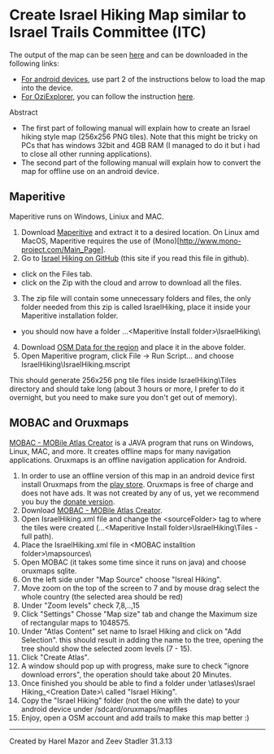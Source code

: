 Create Israel Hiking Map similar to Israel Trails Committee (ITC)
================================

The output of the map can be seen [here](http://osm.org.il/Israel%20Hiking/IsraelHikingMap.html)
and can be downloaded in the following links:
 * [For android devices](https://googledrive.com/host/0B-qrsEBJWXhQUGVBM3lHZTF2eXc/), use part 2 of the instructions below to load the map into the device.
 * [For OziExplorer](https://www.dropbox.com/sh/h8ye52ahotghta1/tTeUkbTspw), you can follow the instruction [here](http://www.jeepolog.com/forums/showthread.php?t=74909&p=508197).


Abstract
 * The first part of following manual will explain how to create an Israel hiking style map (256x256 PNG tiles).
Note that this might be tricky on PCs that has windows 32bit and 4GB RAM (I managed to do it but i had to close all other running applications).
 * The second part of the following manual will explain how to convert the map for offline use on an android device.


Maperitive
----------

Maperitive runs on Windows, Liniux and MAC.

1. Download [Maperitive](http://maperitive.net/) and extract it to a desired location. On Linux amd MacOS, Maperitive requires the use of (Mono)[http://www.mono-project.com/Main_Page].
2. Go to [Israel Hiking on GitHub](https://github.com/HarelM/maperitive-rulesets/tree/master/IsraelHiking) (this site if you read this file in github).
 * click on the Files tab.
 * click on the Zip with the cloud and arrow to download all the files.
3. The zip file will contain some unnecessary folders and files, the only folder needed from this zip is called IsraelHiking, place it inside your Maperitive installation folder.
 * you should now have a folder ...\<Maperitive Install folder\>\IsraelHiking\
4. Download [OSM Data for the region](http://download.geofabrik.de/asia/israel-and-palestine-latest.osm.pbf) and place it in the above folder.
5. Open Maperitive program, click File -> Run Script... and choose IsraelHiking\IsraelHiking.mscript

This should generate 256x256 png tile files inside IsraelHiking\Tiles directory and should take long (about 3 hours or more, I prefer to do it overnight, but you need to make sure you don't get out of memory).

MOBAC and Oruxmaps
-------------------------

[MOBAC - MOBile Atlas Creator](http://mobac.sourceforge.net/) is a JAVA program that runs on Windows, Linux, MAC, and more. It creates offline maps for many navigation applications.
Oruxmaps is an offline navigation application for Android.

1. In order to use an offline version of this map in an android device first install Oruxmaps from the [play store](https://play.google.com/store/apps/details?id=com.orux.oruxmaps). Oruxmaps is free of charge and does not have ads. It was not created by any of us, yet we recommend you buy the [donate version](https://play.google.com/store/apps/details?id=com.orux.oruxmapsDonate).
2. Download [MOBAC - MOBile Atlas Creator](http://mobac.sourceforge.net/).
3. Open IsraelHiking.xml file and change the \<sourceFolder\> tag to where the tiles were created (...\<Maperitive Install folder>\IsraelHiking\Tiles - full path).
4. Place the IsraelHiking.xml file in \<MOBAC installtion folder\>\mapsources\
5. Open MOBAC (it takes some time since it runs on java) and choose oruxmaps sqlite.
6. On the left side under "Map Source" choose "Isreal Hiking".
7. Move zoom on the top of the screen to 7 and by mouse drag select the whole country (the selected area should be red)
8. Under "Zoom levels" check 7,8,..,15
9. Click "Settings" Chosse "Map size" tab and change the Maximum size of rectangular maps to 1048575.
10. Under "Atlas Content" set name to Israel Hiking and click on "Add Selection".
	this should result in adding the name to the tree, opening the tree should show the selected zoom levels (7 - 15).
11. Click "Create Atlas".
12. A window should pop up with progress, make sure to check "ignore download errors", the operation should take about 20 Minutes.
13. Once finished you should be able to find a folder under <MOBAC installation folder>\atlases\Israel Hiking_\<Creation Date\>\ called "Israel Hiking".
14. Copy the "Israel Hiking" folder (not the one with the date) to your android device under /sdcard/oruxmaps/mapfiles
15. Enjoy, open a OSM account and add trails to make this map better :)


-------------------------
Created by Harel Mazor and Zeev Stadler 31.3.13
